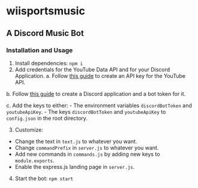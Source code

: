 # wiisportsmusic

## A Discord Music Bot

### Installation and Usage

1. Install dependencies: `npm i`   
2. Add credentials for the YouTube Data API and for your Discord Application.
  a. Follow [this guide](https://console.developers.google.com/flows/enableapi?apiid=youtube) to create an API key for the YouTube API.
  
  b. Follow [this guide]() to create a Discord application and a bot token for it.
  
  c. Add the keys to either:
    - The environment variables `discordBotToken` and `youtubeApiKey`.
    - The keys `discordBotToken` and `youtubeApiKey` to `config.json` in the root directory.
  
3. Customize:   
  - Change the text in `text.js` to whatever you want.
  - Change `commandPrefix` in `server.js` to whatever you want.
  - Add new commands in `commands.js` by adding new keys to `module.exports`.
  - Enable the express.js landing page in `server.js`.
  
4. Start the bot: `npm start`
